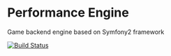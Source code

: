 Performance Engine
==================

Game backend engine based on Symfony2 framework

[![Build Status](https://secure.travis-ci.org/performance-engine/performance-engine.png)](http://travis-ci.org/performance-engine/performance-engine)

